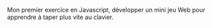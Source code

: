 Mon premier exercice en Javascript, développer un mini jeu Web pour apprendre à taper plus vite au clavier.
